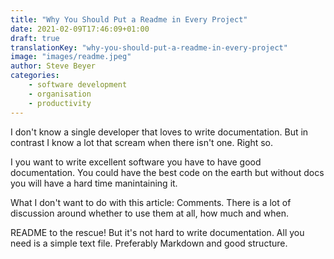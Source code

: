 ```yaml
---
title: "Why You Should Put a Readme in Every Project"
date: 2021-02-09T17:46:09+01:00
draft: true
translationKey: "why-you-should-put-a-readme-in-every-project"
image: "images/readme.jpeg"
author: Steve Beyer
categories: 
    - software development
    - organisation
    - productivity
---
```


I don't know a single developer that loves to write documentation. But in contrast I know a lot that scream when there isn't one. Right so.

I you want to write excellent software you have to have good documentation. You could have the best code on the earth but without docs you will have a hard time manintaining it. 

What I don't want to do with this article: Comments. There is a lot of discussion around whether to use them at all, how much and when.

README to the rescue! But it's not hard to write documentation. All you need is a simple text file. Preferably Markdown and good structure.
